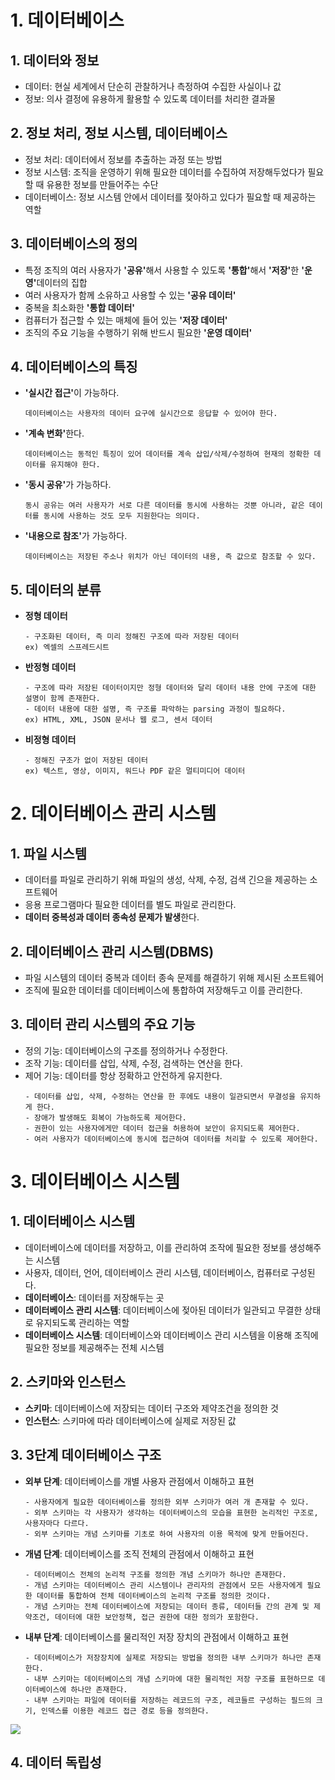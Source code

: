 # 1. 데이터베이스

## 1. 데이터와 정보
- 데이터: 현실 세계에서 단순히 관찰하거나 측정하여 수집한 사실이나 값
- 정보: 의사 결정에 유용하게 활용할 수 있도록 데이터를 처리한 결과물

## 2. 정보 처리, 정보 시스템, 데이터베이스
- 정보 처리: 데이터에서 정보를 추출하는 과정 또는 방법
- 정보 시스템: 조직을 운영하기 위해 필요한 데이터를 수집하여 저장해두었다가 필요할 때 유용한 정보를 만들어주는 수단
- 데이터베이스: 정보 시스템 안에서 데이터를 젖아하고 있다가 필요할 때 제공하는 역할

## 3. 데이터베이스의 정의
- 특정 조직의 여러 사용자가 <b>'공유'</b>해서 사용할 수 있도록 <b>'통합'</b>해서 <b>'저장'</b>한 <b>'운영'</b>데이터의 집합
- 여러 사용자가 함께 소유하고 사용할 수 있는 <b>'공유 데이터'</b>
- 중복을 최소화한 <b>'통합 데이터'</b>
- 컴퓨터가 접근할 수 있는 매체에 들어 있는 <b>'저장 데이터'</b>
- 조직의 주요 기능을 수행하기 위해 반드시 필요한 <b>'운영 데이터'</b>

## 4. 데이터베이스의 특징
- <b>'실시간 접근'</b>이 가능하다.
  ```
  데이터베이스는 사용자의 데이터 요구에 실시간으로 응답할 수 있어야 한다.
  ```
- <b>'계속 변화'</b>한다.
  ```
  데이터베이스는 동적인 특징이 있어 데이터를 계속 삽입/삭제/수정하여 현재의 정확한 데이터를 유지해야 한다.
  ```
- <b>'동시 공유'</b>가 가능하다.
  ```
  동시 공유는 여러 사용자가 서로 다른 데이터를 동시에 사용하는 것뿐 아니라, 같은 데이터를 동시에 사용하는 것도 모두 지원한다는 의미다.
  ```
- <b>'내용으로 참조'</b>가 가능하다.
  ```
  데이터베이스는 저장된 주소나 위치가 아닌 데이터의 내용, 즉 값으로 참조할 수 있다.
  ```

## 5. 데이터의 분류
- <b>정형 데이터</b>
  ```
  - 구조화된 데이터, 즉 미리 정해진 구조에 따라 저장된 데이터
  ex) 엑셀의 스프레드시트
  ```
- <b>반정형 데이터</b>
  ```
  - 구조에 따라 저장된 데이터이지만 정형 데이터와 달리 데이터 내용 안에 구조에 대한 설명이 함께 존재한다.
  - 데이터 내용에 대한 설명, 즉 구조를 파악하는 parsing 과정이 필요하다.
  ex) HTML, XML, JSON 문서나 웹 로그, 센서 데이터
  ```
- <b>비정형 데이터</b>
  ```
  - 정해진 구조가 없이 저장된 데이터
  ex) 텍스트, 영상, 이미지, 워드나 PDF 같은 멀티미디어 데이터
  ```


# 2. 데이터베이스 관리 시스템

## 1. 파일 시스템
- 데이터를 파일로 관리하기 위해 파일의 생성, 삭제, 수정, 검색 긴으을 제공하는 소프트웨어
- 응용 프로그램마다 필요한 데이터를 별도 파일로 관리한다.
- <b>데이터 중복성과 데이터 종속성 문제가 발생</b>한다.

## 2. 데이터베이스 관리 시스템(DBMS)
- 파일 시스템의 데이터 중복과 데이터 종속 문제를 해결하기 위해 제시된 소프트웨어
- 조직에 필요한 데이터를 데이터베이스에 통합하여 저장해두고 이를 관리한다.

## 3. 데이터 관리 시스템의 주요 기능
- 정의 기능: 데이터베이스의 구조를 정의하거나 수정한다.
- 조작 기능: 데이터를 삽입, 삭제, 수정, 검색하는 연산을 한다.
- 제어 기능: 데이터를 항상 정확하고 안전하게 유지한다.
  ```
  - 데이터를 삽입, 삭제, 수정하는 연산을 한 후에도 내용이 일관되면서 무결성을 유지하게 한다.
  - 장애가 발생해도 회복이 가능하도록 제어한다.
  - 권한이 있는 사용자에게만 데이터 접근을 허용하여 보안이 유지되도록 제어한다.
  - 여러 사용자가 데이터베이스에 동시에 접근하여 데이터를 처리할 수 있도록 제어한다.
  ```


# 3. 데이터베이스 시스템

## 1. 데이터베이스 시스템
- 데이터베이스에 데이터를 저장하고, 이를 관리하여 조작에 필요한 정보를 생성해주는 시스템
- 사용자, 데이터, 언어, 데이터베이스 관리 시스템, 데이터베이스, 컴퓨터로 구성된다.
- <b>데이터베이스</b>: 데이터를 저장해두는 곳
- <b>데이터베이스 관리 시스템</b>: 데이터베이스에 젖아된 데이터가 일관되고 무결한 상태로 유지되도록 관리하는 역할
- <b>데이터베이스 시스템</b>: 데이터베이스와 데이터베이스 관리 시스템을 이용해 조직에 필요한 정보를 제공해주는 전체 시스템

## 2. 스키마와 인스턴스
- <b>스키마</b>: 데이터베이스에 저장되는 데이터 구조와 제약조건을 정의한 것
- <b>인스턴스</b>: 스키마에 따라 데이터베이스에 실제로 저장된 값

## 3. 3단계 데이터베이스 구조
- <b>외부 단계</b>: 데이터베이스를 개별 사용자 관점에서 이해하고 표현
  ```
  - 사용자에게 필요한 데이터베이스를 정의한 외부 스키마가 여러 개 존재할 수 있다.
  - 외부 스키마는 각 사용자가 생각하는 데이터베이스의 모습을 표현한 논리적인 구조로, 사용자마다 다르다.
  - 외부 스키마는 개념 스키마를 기초로 하여 사용자의 이용 목적에 맞게 만들어진다.
  ```
- <b>개념 단계</b>: 데이터베이스를 조직 전체의 관점에서 이해하고 표현
  ```
  - 데이터베이스 전체의 논리적 구조를 정의한 개념 스키마가 하나만 존재한다.
  - 개념 스키마는 데이터베이스 관리 시스템이나 관리자의 관점에서 모든 사용자에게 필요한 데이터를 통합하여 전체 데이터베이스의 논리적 구조를 정의한 것이다.
  - 개념 스키마는 전체 데이터베이스에 저장되는 데이터 종류, 데이터들 간의 관계 및 제약조건, 데이터에 대한 보안정책, 접근 권한에 대한 정의가 포함한다.
  ```
- <b>내부 단계</b>: 데이터베이스를 물리적인 저장 장치의 관점에서 이해하고 표현
  ```
  - 데이터베이스가 저장장치에 실제로 저장되는 방법을 정의한 내부 스키마가 하나만 존재한다.
  - 내부 스키마는 데이터베이스의 개념 스키마에 대한 물리적인 저장 구조를 표현하므로 데이터베이스에 하나만 존재한다.
  - 내부 스키마는 파일에 데이터를 저장하는 레코드의 구조, 레코들르 구성하는 필드의 크기, 인덱스를 이용한 레코드 접근 경로 등을 정의한다.
  ```


![](https://i.imgur.com/S9gavyG.jpeg)


## 4. 데이터 독립성


